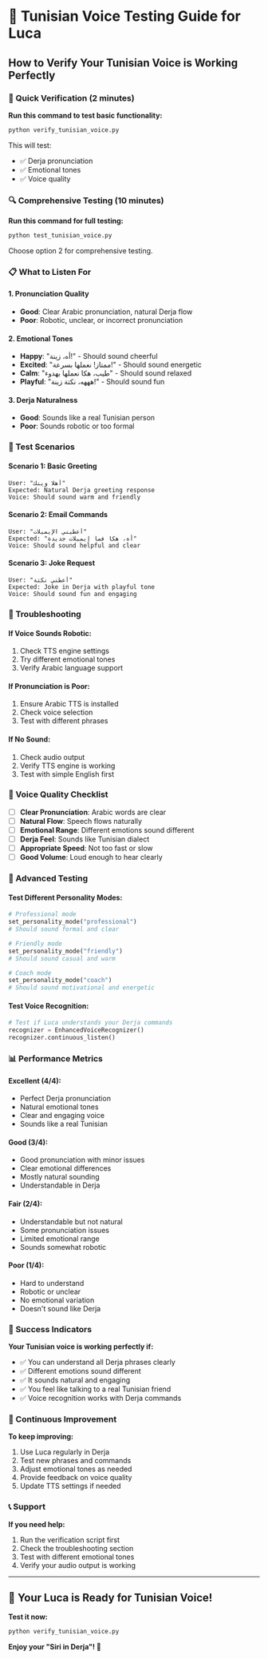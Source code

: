 # 🎤 Tunisian Voice Testing Guide for Luca

## How to Verify Your Tunisian Voice is Working Perfectly

### 🚀 Quick Verification (2 minutes)

**Run this command to test basic functionality:**
```bash
python verify_tunisian_voice.py
```

This will test:
- ✅ Derja pronunciation
- ✅ Emotional tones
- ✅ Voice quality

### 🔍 Comprehensive Testing (10 minutes)

**Run this command for full testing:**
```bash
python test_tunisian_voice.py
```

Choose option 2 for comprehensive testing.

### 📋 What to Listen For

#### 1. **Pronunciation Quality**
- **Good**: Clear Arabic pronunciation, natural Derja flow
- **Poor**: Robotic, unclear, or incorrect pronunciation

#### 2. **Emotional Tones**
- **Happy**: "أه، زينة!" - Should sound cheerful
- **Excited**: "ممتاز! نعملها بسرعة!" - Should sound energetic
- **Calm**: "طيب، هكا نعملها بهدوء" - Should sound relaxed
- **Playful**: "هههه، نكتة زينة!" - Should sound fun

#### 3. **Derja Naturalness**
- **Good**: Sounds like a real Tunisian person
- **Poor**: Sounds robotic or too formal

### 🎯 Test Scenarios

#### **Scenario 1: Basic Greeting**
```
User: "أهلا وينك"
Expected: Natural Derja greeting response
Voice: Should sound warm and friendly
```

#### **Scenario 2: Email Commands**
```
User: "أعطيني الإيميلات"
Expected: "أه، هكا فما إيميلات جديدة"
Voice: Should sound helpful and clear
```

#### **Scenario 3: Joke Request**
```
User: "أعطني نكتة"
Expected: Joke in Derja with playful tone
Voice: Should sound fun and engaging
```

### 🔧 Troubleshooting

#### **If Voice Sounds Robotic:**
1. Check TTS engine settings
2. Try different emotional tones
3. Verify Arabic language support

#### **If Pronunciation is Poor:**
1. Ensure Arabic TTS is installed
2. Check voice selection
3. Test with different phrases

#### **If No Sound:**
1. Check audio output
2. Verify TTS engine is working
3. Test with simple English first

### 🎵 Voice Quality Checklist

- [ ] **Clear Pronunciation**: Arabic words are clear
- [ ] **Natural Flow**: Speech flows naturally
- [ ] **Emotional Range**: Different emotions sound different
- [ ] **Derja Feel**: Sounds like Tunisian dialect
- [ ] **Appropriate Speed**: Not too fast or slow
- [ ] **Good Volume**: Loud enough to hear clearly

### 🚀 Advanced Testing

#### **Test Different Personality Modes:**
```python
# Professional mode
set_personality_mode("professional")
# Should sound formal and clear

# Friendly mode  
set_personality_mode("friendly")
# Should sound casual and warm

# Coach mode
set_personality_mode("coach")
# Should sound motivational and energetic
```

#### **Test Voice Recognition:**
```python
# Test if Luca understands your Derja commands
recognizer = EnhancedVoiceRecognizer()
recognizer.continuous_listen()
```

### 📊 Performance Metrics

#### **Excellent (4/4):**
- Perfect Derja pronunciation
- Natural emotional tones
- Clear and engaging voice
- Sounds like a real Tunisian

#### **Good (3/4):**
- Good pronunciation with minor issues
- Clear emotional differences
- Mostly natural sounding
- Understandable in Derja

#### **Fair (2/4):**
- Understandable but not natural
- Some pronunciation issues
- Limited emotional range
- Sounds somewhat robotic

#### **Poor (1/4):**
- Hard to understand
- Robotic or unclear
- No emotional variation
- Doesn't sound like Derja

### 🎉 Success Indicators

**Your Tunisian voice is working perfectly if:**
- ✅ You can understand all Derja phrases clearly
- ✅ Different emotions sound different
- ✅ It sounds natural and engaging
- ✅ You feel like talking to a real Tunisian friend
- ✅ Voice recognition works with Derja commands

### 🔄 Continuous Improvement

**To keep improving:**
1. Use Luca regularly in Derja
2. Test new phrases and commands
3. Adjust emotional tones as needed
4. Provide feedback on voice quality
5. Update TTS settings if needed

### 📞 Support

**If you need help:**
1. Run the verification script first
2. Check the troubleshooting section
3. Test with different emotional tones
4. Verify your audio output is working

---

## 🎤 **Your Luca is Ready for Tunisian Voice!**

**Test it now:**
```bash
python verify_tunisian_voice.py
```

**Enjoy your "Siri in Derja"! 🎉**
